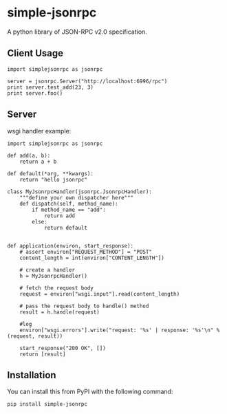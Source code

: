 simple-jsonrpc
=============
A python library of JSON-RPC v2.0 specification.


Client Usage
------------

	import simplejsonrpc as jsonrpc

	server = jsonrpc.Server("http://localhost:6996/rpc")
	print server.test_add(23, 3)
	print server.foo()


Server
------

wsgi handler example:

	import simplejsonrpc as jsonrpc

	def add(a, b):
	    return a + b

	def default(*arg, **kwargs):
	    return "hello jsonrpc"

	class MyJsonrpcHandler(jsonrpc.JsonrpcHandler):
	    """define your own dispatcher here"""
	    def dispatch(self, method_name):
	        if method_name == "add":
	            return add
	        else:
	            return default


	def application(environ, start_response):
	    # assert environ["REQUEST_METHOD"] = "POST"
	    content_length = int(environ["CONTENT_LENGTH"])

	    # create a handler
	    h = MyJsonrpcHandler()

	    # fetch the request body
	    request = environ["wsgi.input"].read(content_length)

	    # pass the request body to handle() method
	    result = h.handle(request)

	    #log
	    environ["wsgi.errors"].write("request: '%s' | response: '%s'\n" % (request, result))

	    start_response("200 OK", [])
	    return [result]


Installation
------------
You can install this from PyPI with the following command:

	pip install simple-jsonrpc




